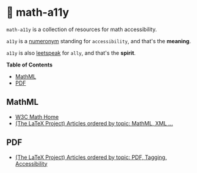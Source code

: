 # 🤝 math-a11y <!-- omit in toc -->

`math-a11y` is a collection of resources for math accessibility.

`a11y` is a [numeronym][numeronym-url] standing for `accessibility`, and that's the **meaning**.

`a11y` is also [leetspeak][leet-url] for `ally`, and that's the **spirit**.

[numeronym-url]: https://en.wikipedia.org/wiki/Numeronym
[leet-url]: https://en.wikipedia.org/wiki/Leet

**Table of Contents**
- [MathML](#mathml)
- [PDF](#pdf)

## MathML

* [W3C Math Home](https://www.w3.org/Math/)
* [(The LaTeX Project) Articles ordered by topic: MathML, XML ...](https://www.latex-project.org/publications/indexbytopic/mathml/)

## PDF

* [(The LaTeX Project) Articles ordered by topic: PDF, Tagging, Accessibility](https://www.latex-project.org/publications/indexbytopic/pdf/)
